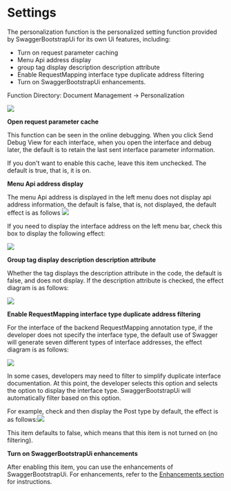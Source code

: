 # Settings

The personalization function is the personalized setting function provided by SwaggerBootstrapUi for its own Ui features, including:

- Turn on request parameter caching
- Menu Api address display
- group tag display description description attribute
- Enable RequestMapping interface type duplicate address filtering
- Turn on SwaggerBootstrapUi enhancements.

Function Directory: Document Management -> Personalization

![](images/settings.png)

**Open request parameter cache**

This function can be seen in the online debugging. When you click Send Debug View for each interface, when you open the interface and debug later, the default is to retain the last sent interface parameter information.

If you don't want to enable this cache, leave this item unchecked. The default is true, that is, it is on.

**Menu Api address display**

The menu Api address is displayed in the left menu does not display api address information, the default is false, that is, not displayed, the default effect is as follows
![](images/url-no.png)

If you need to display the interface address on the left menu bar, check this box to display the following effect:

![](images/url-display.png)

**Group tag display description description attribute**

Whether the tag displays the description attribute in the code, the default is false, and does not display. If the description attribute is checked, the effect diagram is as follows:

![](images/tag-desc.png)

**Enable RequestMapping interface type duplicate address filtering**

For the interface of the backend RequestMapping annotation type, if the developer does not specify the interface type, the default use of Swagger will generate seven different types of interface addresses, the effect diagram is as follows:

![](images/rp-multipar.png)

In some cases, developers may need to filter to simplify duplicate interface documentation. At this point, the developer selects this option and selects the option to display the interface type. SwaggerBootstrapUi will automatically filter based on this option.

For example, check and then display the Post type by default, the effect is as follows:![](images/rp-multipar-filter.png)

This item defaults to false, which means that this item is not turned on (no filtering).

**Turn on SwaggerBootstrapUi enhancements**

After enabling this item, you can use the enhancements of SwaggerBootstrapUi. For enhancements, refer to the [Enhancements section](enh-func.md) for instructions.